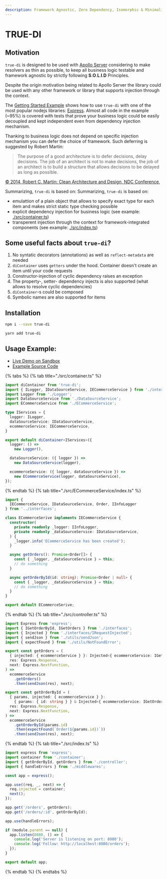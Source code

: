 ```yaml
---
description: Framework Agnostic, Zero Dependency, Isomorphic & Minimalistic Dependency Injection Container for TypeScript and JavaScript projects
---
```


# TRUE-DI

## Motivation

`true-di` is designed to be used with [Apollo Server](https://github.com/apollographql/apollo-server) considering to make resolvers as thin as possible, to keep all business logic testable and framework agnostic by strictly following **S**.**O**.**L**.**I**.**D** Principles.

Despite the origin motivation being related to Apollo Server the library could be used with any other framework or library that supports injection through the context.

The [Getting Started Example](https://github.com/DScheglov/true-di/tree/master/examples/getting-started) shows how to use `true-di` with one of the most popular nodejs libraries: [Express](https://expressjs.com/). Almost all code in the example (~95%) is covered with tests that prove your business logic could be easily decoupled and kept independent even from dependency injection mechanism.

Thanking to business logic does not depend on specific injection mechanism you can defer the
choice of framework. Such deferring is suggested by Robert Martin:

> The purpose of a good architecture is to defer decisions, delay decisions. The job of an architect is not to make decisions, the job of an architect is to build a structure that allows decisions to be delayed as long as possible.

[&copy; 2014, Robert C. Martin: Clean Architecture and Design, NDC Conference](https://vimeo.com/68215570),

Summarizing, `true-di` is based on:
Summarizing, `true-di` is based on:
 - emulattion of a plain object that allows to specify exact type for each item and makes strict static type checking possible
 - explicit dependency injection for business logic (see example: [./src/container.ts](https://github.com/DScheglov/true-di/tree/master/examples/getting-started/src/container.ts))
 - transperent injection through the context for framework-integrated components (see example: [./src/index.ts](https://github.com/DScheglov/true-di/tree/master/examples/getting-started/src/index.ts))

## Some useful facts about `true-di`?

1. No syntatic decorators (annotations) as well as `reflect-metadata` are needed
1. `diContainer` uses `getters` under the hood. Container doesn't create an item until your code requests
1. Constructor-injection of cyclic dependency raises an exception
1. The property-, setter- dependency injects is also supported (what allows to resolve cyclic dependencies)
1. `diContainer`-s could be composed
1. Symbolic names are also supported for items

## Installation

```bash
npm i --save true-di
```

```bash
yarn add true-di
```

## Usage Example:

- [Live Demo on Sandbox](https://codesandbox.io/s/github/DScheglov/true-di/tree/master/examples/getting-started?fontsize=14&hidenavigation=1&initialpath=%2Forders&module=%2Fsrc%2Fcontainer.ts&theme=dark)
- [Example Source Code](https://github.com/DScheglov/true-di/tree/master/examples/getting-started)


{% tabs %}
{% tab title="./src/container.ts" %}

```typescript
import diContainer from 'true-di';
import { ILogger, IDataSourceService, IECommerceService } from './interfaces';
import Logger from './Logger';
import DataSourceService from './DataSourceService';
import ECommerceService from './ECommerceService';

type IServices = {
  logger: ILogger,
  dataSourceService: IDataSourceService,
  ecommerceService: IECommerceService,
}

export default diContainer<IServices>({
  logger: () =>
    new Logger(),

  dataSourceService: ({ logger }) =>
    new DataSourceService(logger),

  ecommerceService: ({ logger, dataSourceService }) =>
    new ECommerceService(logger, dataSourceService),
});
```
{% endtab %}
{% tab title="./src/ECommerceService/index.ts" %}

```typescript
import {
  IECommerceService, IDataSourceService, Order, IInfoLogger
} from '../interfaces';

class ECommerceSerive implements IECommerceService {
  constructor(
    private readonly _logger: IInfoLogger,
    private readonly _dataSourceService: IDataSourceService,
  ) {
    _logger.info('ECommerceService has been created');
  }

  async getOrders(): Promise<Order[]> {
    const { _logger, _dataSourceService } = this;
    // do something
  }

  async getOrderById(id: string): Promise<Order | null> {
    const { _logger, _dataSourceService } = this;
    // do something
  }
}

export default ECommerceSerive;
```

{% endtab %}
{% tab title="./src/controller.ts" %}

```typescript
import Express from 'express';
import { IGetOrderById, IGetOrders } from './interfaces';
import { Injected } from './interfaces/IRequestInjected';
import { sendJson } from './utils/sendJson';
import { expectFound } from './utils/NotFoundError';

export const getOrders = (
  { injected: { ecommerceService } }: Injected<{ ecommerceService: IGetOrders }>,
  res: Express.Response,
  next: Express.NextFunction,
) =>
  ecommerceService
    .getOrders()
    .then(sendJson(res), next);

export const getOrderById = (
  { params, injected: { ecommerceService } }:
    { params: { id: string } } & Injected<{ ecommerceService: IGetOrderById }>,
  res: Express.Response,
  next: Express.NextFunction,
) =>
  ecommerceService
    .getOrderById(params.id)
    .then(expectFound(`Order(${params.id})`))
    .then(sendJson(res), next);
```

{% endtab %}
{% tab title="./src/index.ts" %}

```typescript
import express from 'express';
import container from './container';
import { getOrderById, getOrders } from './controller';
import { handleErrors } from './middlewares';

const app = express();

app.use((req, _, next) => {
  req.injected = container;
  next();
});

app.get('/orders', getOrders);
app.get('/orders/:id', getOrderById);

app.use(handleErrors);

if (module.parent == null) {
  app.listen(8080, () => {
    console.log('Server is listening on port: 8080');
    console.log('Follow: http://localhost:8080/orders');
  });
}

export default app;
```
{% endtab %}
{% endtabs %}


